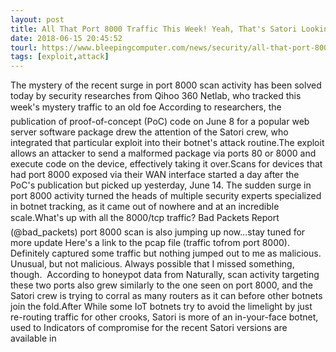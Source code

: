```yaml
---
layout: post
title: All That Port 8000 Traffic This Week! Yeah, That's Satori Looking for New Bots
date: 2018-06-15 20:45:52
tourl: https://www.bleepingcomputer.com/news/security/all-that-port-8000-traffic-this-week-yeah-thats-satori-looking-for-new-bots/
tags: [exploit,attack]
---
```

The mystery of the recent surge in port 8000 scan activity has been solved today by security researches from Qihoo 360 Netlab, who tracked this week's mystery traffic to an old foe According to researchers, the publication of proof-of-concept (PoC) code on June 8 for a popular web server software package drew the attention of the Satori crew, who integrated that particular exploit into their botnet's attack routine.The exploit allows an attacker to send a malformed package via ports 80 or 8000 and execute code on the device, effectively taking it over.Scans for devices that had port 8000 exposed via their WAN interface started a day after the PoC's publication but picked up yesterday, June 14. The sudden surge in port 8000 activity turned the heads of multiple security experts specialized in botnet tracking, as it came out of nowhere and at an incredible scale.What's up with all the 8000/tcp traffic? Bad Packets Report (@bad_packets) port 8000 scan is also jumping up now...stay tuned for more update Here's a link to the pcap file (traffic tofrom port 8000). Definitely captured some traffic but nothing jumped out to me as malicious. Unusual, but not malicious. Always possible that I missed something, though.  According to honeypot data from Naturally, scan activity targeting these two ports also grew similarly to the one seen on port 8000, and the Satori crew is trying to corral as many routers as it can before other botnets join the fold.After While some IoT botnets try to avoid the limelight by just re-routing traffic for other crooks, Satori is more of an in-your-face botnet, used to Indicators of compromise for the recent Satori versions are available in 